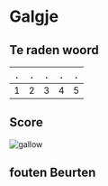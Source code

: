 # Galgje

## Te raden woord

|.|.|.|.|.|
|-|-|-|-|-|
|1|2|3|4|5|

## Score
![gallow](./images/5.png)

## fouten Beurten
